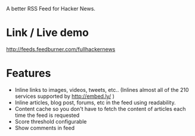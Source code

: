 A better RSS Feed for Hacker News.

# Link / Live demo
http://feeds.feedburner.com/fullhackernews

# Features
* Inline links to images, videos, tweets, etc.. (Inlines almost all of the 210 services supported by http://embed.ly/ )
* Inline articles, blog post, forums, etc in the feed using readability.
* Content cache so you don't have to fetch the content of articles each time the feed is requested
* Score threshold configurable
* Show comments in feed


